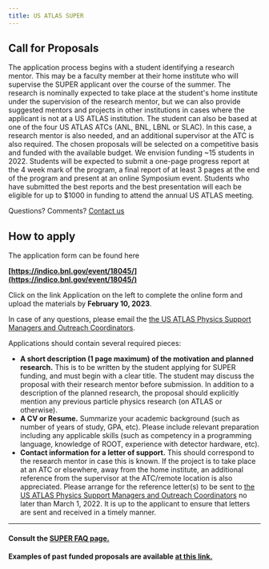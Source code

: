 ```yaml
---
title: US ATLAS SUPER
---
```


Call for Proposals
--------

The application process begins with a student identifying a research mentor. This may be a faculty member at their home institute who will supervise the SUPER applicant over the course of the summer. The research is nominally expected to take place at the student's home institute under the supervision of the research mentor, but we can also provide suggested mentors and projects in other institutions in cases where the applicant is not at a US ATLAS institution. The student can also be based at one of the four US ATLAS ATCs (ANL, BNL, LBNL or SLAC). In this case, a research mentor is also needed, and an additional supervisor at the ATC is also required. The chosen proposals will be selected on a competitive basis and funded with the available budget. We envision funding ~15 students in 2022. Students will be expected to submit a one-page progress report at the 4 week mark of the program, a final report of at least 3 pages at the end of the program and present at an online Symposium event.  Students who have submitted the best reports and the best presentation will each be eligible for up to $1000 in funding to attend the annual US ATLAS meeting.

Questions? Comments? [Contact us](mailto:verena.martinez@gmail.com,mhance@ucsc.edu,joseph.haley@okstate.edu,ketevi@bnl.gov,sarah.demers@yale.edu)

How to apply
--------

The application form can be found here

**[https://indico.bnl.gov/event/18045/](https://indico.bnl.gov/event/18045/)**

Click on the link Application on the left to complete the online form and upload the materials by **February 10, 2023**.

In case of any questions, please email the [the US ATLAS Physics Support Managers and Outreach Coordinators](mailto:joseph.haley@okstate.edu,mhance@ucsc.edu,vcavaliere@bnl.gov,ketevi@bnl.gov,sarah.demers@yale.edu).

 Applications should contain several required pieces:
* **A short description (1 page maximum) of the motivation and planned research.** This is to be written by the student applying for SUPER funding, and must begin with a clear title. The student may discuss the proposal with their research mentor before submission. In addition to a description of the planned research, the proposal should explicitly mention any previous particle physics research (on ATLAS or otherwise).
* **A CV or Resume.** Summarize your academic background (such as number of years of study, GPA, etc). Please include relevant preparation including any applicable skills (such as competency in a programming language, knowledge of ROOT, experience with detector hardware, etc).
* **Contact information for a letter of support.** This should correspond to the research mentor in case this is known. If the project is to take place at an ATC or elsewhere, away from the home institute, an additional reference from the supervisor at the ATC/remote location is also appreciated. Please arrange for the reference letter(s) to be sent to [the US ATLAS Physics Support Managers and Outreach Coordinators](mailto:verena.martinez@gmail.com,mhance@ucsc.edu,joseph.haley@okstate.edu,ketevi@bnl.gov,sarah.demers@yale.edu) no later than March 1, 2022. It is up to the applicant to ensure that letters are sent and received in a timely manner.

--------

#### Consult the [SUPER FAQ page.](../../{{site.data.locations.faq}})

#### Examples of past funded proposals are available [at this link.](../../{{site.data.locations.past}})

